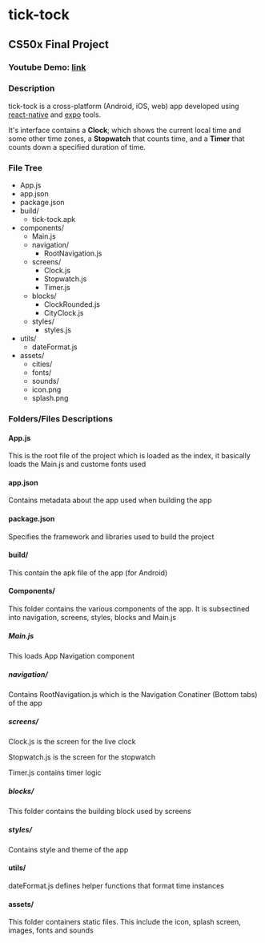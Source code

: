 # **tick-tock**
## CS50x Final Project

### Youtube Demo: [link](https://youtu.be/5G3abgzssE8)
### Description

tick-tock is a cross-platform (Android, iOS, web) app developed using [react-native](https://reactnative.dev/) and [expo](https://expo.dev/) tools. 

It's interface contains a **Clock**; which shows the current local time and some other time zones, a **Stopwatch** that counts time, and a **Timer** that counts down a specified duration of time.

### File Tree
- App.js
- app.json
- package.json
- build/
  - tick-tock.apk
- components/
  - Main.js
  - navigation/
    - RootNavigation.js
  - screens/
    - Clock.js
    - Stopwatch.js
    - Timer.js
  - blocks/
    - ClockRounded.js
    - CityClock.js
  - styles/
    - styles.js
- utils/
  - dateFormat.js
- assets/
  - cities/
  - fonts/
  - sounds/
  - icon.png
  - splash.png

### Folders/Files Descriptions
#### App.js
This is the root file of the project which is loaded as the index, it basically loads the Main.js and custome fonts used

#### app.json
Contains metadata about the app used when  building the app

#### package.json
Specifies the framework and libraries used to build the project

#### build/
This contain the apk file of the app (for Android)

#### Components/
This folder contains the various components of the app.
It is subsectined into navigation, screens, styles, blocks and Main.js

##### Main.js
This loads App Navigation component

##### navigation/
Contains RootNavigation.js which is the Navigation Conatiner (Bottom tabs) of the app

##### screens/
Clock.js is the screen for the live clock

Stopwatch.js is the screen for the stopwatch

Timer.js contains timer logic

##### blocks/
This folder contains the building block used by screens

##### styles/
Contains style and theme of the app

#### utils/
dateFormat.js defines helper functions that format time instances

#### assets/
This folder containers static files. This include the icon, splash screen, images, fonts and sounds
